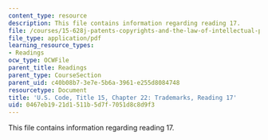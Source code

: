 ```yaml
---
content_type: resource
description: This file contains information regarding reading 17.
file: /courses/15-628j-patents-copyrights-and-the-law-of-intellectual-property-spring-2013/0467eb1921d1511b5d7f7051d8c8d9f3_MIT15_628JS13_read17.pdf
file_type: application/pdf
learning_resource_types:
- Readings
ocw_type: OCWFile
parent_title: Readings
parent_type: CourseSection
parent_uid: c40b08b7-3e7e-5b6a-3961-e255d8084748
resourcetype: Document
title: 'U.S. Code, Title 15, Chapter 22: Trademarks, Reading 17'
uid: 0467eb19-21d1-511b-5d7f-7051d8c8d9f3
---
```

This file contains information regarding reading 17.

